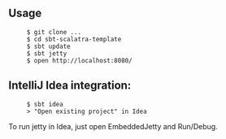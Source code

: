 ## Usage

         $ git clone ...
         $ cd sbt-scalatra-template
         $ sbt update
         $ sbt jetty
         $ open http://localhost:8080/
         
## IntelliJ Idea integration:

         $ sbt idea
         > "Open existing project" in Idea
         
To run jetty in Idea, just open EmbeddedJetty and Run/Debug.
